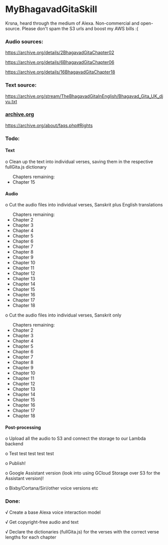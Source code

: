 # MyBhagavadGitaSkill
Krsna, heard through the medium of Alexa. Non-commercial and open-source. Please don't spam the S3 urls and boost my AWS bills :(


### Audio sources:

https://archive.org/details/2BhagavadGitaChapter02

https://archive.org/details/6BhagavadGitaChapter06

https://archive.org/details/16BhagavadGitaChapter18


### Text source:

https://archive.org/stream/TheBhagavadGitaInEnglish/Bhagavad_Gita_UK_djvu.txt

### [archive.org](https://archive.org/about/faqs.php#Rights)

https://archive.org/about/faqs.php#Rights



### Todo:

#### Text

o Clean up the text into individual verses, saving them in the respective fullGita.js dictionary
<ul>
  Chapters remaining:
  <li>Chapter 15</li>
</ul>

#### Audio

o Cut the audio files into individual verses, Sanskrit plus English translations

<ul>
  Chapters remaining:
  <li>Chapter 2</li>
  <li>Chapter 3</li>
  <li>Chapter 4</li>
  <li>Chapter 5</li>
  <li>Chapter 6</li>
  <li>Chapter 7</li>
  <li>Chapter 8</li>
  <li>Chapter 9</li>
  <li>Chapter 10</li>
  <li>Chapter 11</li>
  <li>Chapter 12</li>
  <li>Chapter 13</li>
  <li>Chapter 14</li>
  <li>Chapter 15</li>
  <li>Chapter 16</li>
  <li>Chapter 17</li>
  <li>Chapter 18</li>
</ul>

o Cut the audio files into individual verses, Sanskrit only

<ul>
  Chapters remaining:
  <li>Chapter 2</li>
  <li>Chapter 3</li>
  <li>Chapter 4</li>
  <li>Chapter 5</li>
  <li>Chapter 6</li>
  <li>Chapter 7</li>
  <li>Chapter 8</li>
  <li>Chapter 9</li>
  <li>Chapter 10</li>
  <li>Chapter 11</li>
  <li>Chapter 12</li>
  <li>Chapter 13</li>
  <li>Chapter 14</li>
  <li>Chapter 15</li>
  <li>Chapter 16</li>
  <li>Chapter 17</li>
  <li>Chapter 18</li>
</ul>

#### Post-processing

o Upload all the audio to S3 and connect the storage to our Lambda backend

o Test test test test test

o Publish!

o Google Assistant version (look into using GCloud Storage over S3 for the Assistant version)!

o Bixby/Cortana/Siri/other voice versions etc


### Done:
√ Create a base Alexa voice interaction model

√ Get copyright-free audio and text

√ Declare the dictionaries (fullGita.js) for the verses with the correct verse lengths for each chapter
